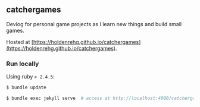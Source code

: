 ## catchergames

Devlog for personal game projects as I learn new things and build small games.

Hosted at [https://holdenrehg.github.io/catchergames](https://holdenrehg.github.io/catchergames).

### Run locally

Using ruby `> 2.4.5`:

```sh
$ bundle update

$ bundle exec jekyll serve  # access at http://localhost:4000/catchergames/
```
